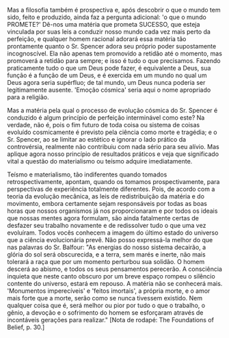 Mas a filosofia também é prospectiva e, após descobrir o que o mundo tem sido, feito e produzido, ainda faz a pergunta adicional: 'o que o mundo PROMETE?' Dê-nos uma matéria que prometa SUCESSO, que esteja vinculada por suas leis a conduzir nosso mundo cada vez mais perto da perfeição, e qualquer homem racional adorará essa matéria tão prontamente quanto o Sr. Spencer adora seu próprio poder supostamente incognoscível. Ela não apenas tem promovido a retidão até o momento, mas promoverá a retidão para sempre; e isso é tudo o que precisamos. Fazendo praticamente tudo o que um Deus pode fazer, é equivalente a Deus, sua função é a função de um Deus, e é exercida em um mundo no qual um Deus agora seria supérfluo; de tal mundo, um Deus nunca poderia ser legitimamente ausente. 'Emoção cósmica' seria aqui o nome apropriado para a religião.

Mas a matéria pela qual o processo de evolução cósmica do Sr. Spencer é conduzido é algum princípio de perfeição interminável como este? Na verdade, não é, pois o fim futuro de toda coisa ou sistema de coisas evoluído cosmicamente é previsto pela ciência como morte e tragédia; e o Sr. Spencer, ao se limitar ao estético e ignorar o lado prático da controvérsia, realmente não contribuiu com nada sério para seu alívio. Mas aplique agora nosso princípio de resultados práticos e veja que significado vital a questão do materialismo ou teísmo adquire imediatamente.

Teísmo e materialismo, tão indiferentes quando tomados retrospectivamente, apontam, quando os tomamos prospectivamente, para perspectivas de experiência totalmente diferentes. Pois, de acordo com a teoria da evolução mecânica, as leis de redistribuição da matéria e do movimento, embora certamente sejam responsáveis por todas as boas horas que nossos organismos já nos proporcionaram e por todos os ideais que nossas mentes agora formulam, são ainda fatalmente certas de desfazer seu trabalho novamente e de redissolver tudo o que uma vez evoluíram. Todos vocês conhecem a imagem do último estado do universo que a ciência evolucionária prevê. Não posso expressá-la melhor do que nas palavras do Sr. Balfour: "As energias do nosso sistema decairão, a glória do sol será obscurecida, e a terra, sem marés e inerte, não mais tolerará a raça que por um momento perturbou sua solidão. O homem descerá ao abismo, e todos os seus pensamentos perecerão. A consciência inquieta que neste canto obscuro por um breve espaço rompeu o silêncio contente do universo, estará em repouso. A matéria não se conhecerá mais. 'Monumentos imperecíveis' e 'feitos imortais', a própria morte, e o amor mais forte que a morte, serão como se nunca tivessem existido. Nem qualquer coisa que é, será melhor ou pior por tudo o que o trabalho, o gênio, a devoção e o sofrimento do homem se esforçaram através de incontáveis gerações para realizar." [Nota de rodapé: The Foundations of Belief, p. 30.]